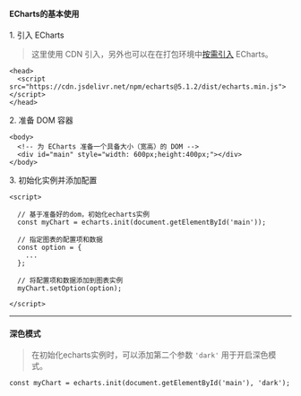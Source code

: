 #### ECharts的基本使用  

1\. 引入 ECharts  
> 这里使用 CDN 引入，另外也可以在在打包环境中[按需引入](https://echarts.apache.org/zh/tutorial.html#在打包环境中使用%20ECharts) ECharts。   

```
<head>
  <script src="https://cdn.jsdelivr.net/npm/echarts@5.1.2/dist/echarts.min.js"></script>
</head>
```

2\. 准备 DOM 容器
```
<body>
  <!-- 为 ECharts 准备一个具备大小（宽高）的 DOM -->
  <div id="main" style="width: 600px;height:400px;"></div>
</body>
```

3\. 初始化实例并添加配置
```
<script>

  // 基于准备好的dom，初始化echarts实例
  const myChart = echarts.init(document.getElementById('main'));

  // 指定图表的配置项和数据
  const option = {
    ...
  };

  // 将配置项和数据添加到图表实例
  myChart.setOption(option);

</script>
```

----

#### 深色模式  
> 在初始化echarts实例时，可以添加第二个参数 `'dark'` 用于开启深色模式。  

```
const myChart = echarts.init(document.getElementById('main'), 'dark');
```


















